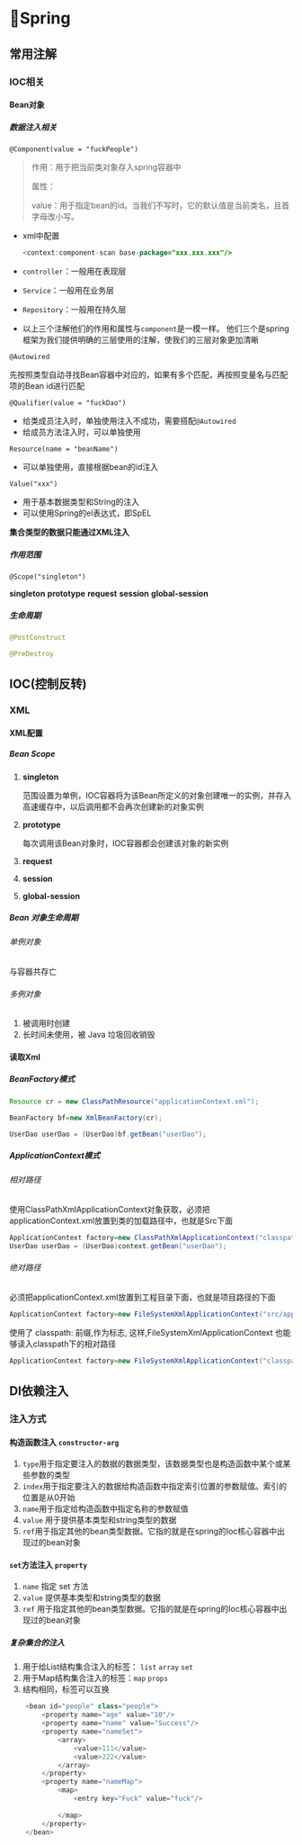 # 🍃Spring

## 常用注解

### IOC相关

#### Bean对象

##### 数据注入相关

`@Component(value = "fuckPeople")`

> 作用：用于把当前类对象存入spring容器中 
>
> 属性： 
>
> ​	value：用于指定bean的id。当我们不写时，它的默认值是当前类名，且首字母改小写。

- xml中配置

  ```java
  <context:component-scan base-package="xxx.xxx.xxx"/>
  ```

  

- `controller`：一般用在表现层 

- `Service`：一般用在业务层 

- `Repository`：一般用在持久层 

- 以上三个注解他们的作用和属性与`component`是一模一样。 他们三个是spring框架为我们提供明确的三层使用的注解，使我们的三层对象更加清晰

`@Autowired`

先按照类型自动寻找Bean容器中对应的，如果有多个匹配，再按照变量名与匹配项的Bean id进行匹配

`@Qualifier(value = "fuckDao")`

- 给类成员注入时，单独使用注入不成功，需要搭配`@Autowired`
- 给成员方法注入时，可以单独使用

`Resource(name = "beanName")`

- 可以单独使用，直接根据bean的id注入

`Value("xxx")`

- 用于基本数据类型和String的注入
- 可以使用Spring的el表达式，即SpEL

**集合类型的数据只能通过XML注入**

##### 作用范围

`@Scope("singleton")`

**singleton** **prototype** **request** **session** **global-session**

##### 生命周期

```java
@PostConstruct

@PreDestroy
```

## IOC(控制反转)

### XML

#### XML配置

##### Bean Scope

1. **singleton**

   范围设置为单例，IOC容器将为该Bean所定义的对象创建唯一的实例，并存入高速缓存中，以后调用都不会再次创建新的对象实例

2. **prototype**

   每次调用该Bean对象时，IOC容器都会创建该对象的新实例

3. **request**

4. **session**

5. **global-session**

##### Bean 对象生命周期

###### 单例对象

与容器共存亡

###### 多例对象

1. 被调用时创建
2. 长时间未使用，被 Java 垃圾回收销毁

#### 读取Xml

##### BeanFactory模式

```java
Resource cr = new ClassPathResource("applicationContext.xml");

BeanFactory bf=new XmlBeanFactory(cr);

UserDao userDao = (UserDao)bf.getBean("userDao");
```

##### ApplicationContext模式

###### 相对路径

使用ClassPathXmlApplicationContext对象获取，必须把applicationContext.xml放置到类的加载路径中，也就是Src下面

```java
ApplicationContext factory=new ClassPathXmlApplicationContext("classpath:appcontext.xml");
UserDao userDao = (UserDao)context.getBean("userDao");
```

###### 绝对路径

必须把applicationContext.xml放置到工程目录下面，也就是项目路径的下面

```java
ApplicationContext factory=new FileSystemXmlApplicationContext("src/appcontext.xml");
```

使用了 classpath: 前缀,作为标志, 这样,FileSystemXmlApplicationContext 也能够读入classpath下的相对路径

```java
ApplicationContext factory=new FileSystemXmlApplicationContext("classpath:appcontext.xml"); 
```



## DI依赖注入

### 注入方式

#### 构造函数注入 `constructor-arg`

1. `type`用于指定要注入的数据的数据类型，该数据类型也是构造函数中某个或某些参数的类型
2. `index`用于指定要注入的数据给构造函数中指定索引位置的参数赋值。索引的位置是从0开始 
3. `name`用于指定给构造函数中指定名称的参数赋值
4. `value` 用于提供基本类型和string类型的数据
5. `ref`用于指定其他的bean类型数据。它指的就是在spring的Ioc核心容器中出现过的bean对象

#### `set`方法注入 `property`

1. `name` 指定 set 方法
2. `value` 提供基本类型和string类型的数据
3. `ref` 用于指定其他的bean类型数据。它指的就是在spring的Ioc核心容器中出现过的bean对象

##### 复杂集合的注入

1. 用于给List结构集合注入的标签： `list` `array` `set` 
2. 用于Map结构集合注入的标签：`map` `props` 
3. 结构相同，标签可以互换 

```java
	<bean id="people" class="people">
        <property name="age" value="10"/>
        <property name="name" value="Success"/>
        <property name="nameSet">
            <array>
                <value>111</value>
                <value>222</value>
            </array>
        </property>
        <property name="nameMap">
            <map>
                <entry key="Fuck" value="fuck"/>
                
            </map>
        </property>
    </bean>
```

